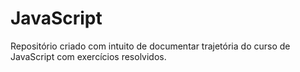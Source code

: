 # JavaScript 
Repositório criado com intuito de documentar trajetória do curso de JavaScript com exercícios resolvidos.
